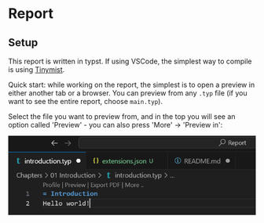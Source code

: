# Report

## Setup

This report is written in typst. If using VSCode, the simplest way to compile is using [Tinymist](https://github.com/Myriad-Dreamin/tinymist/tree/main/editors/vscode).

Quick start: while working on the report, the simplest is to open a preview in either another tab or a browser. You can preview from any `.typ` file (if you want to see the entire report, choose `main.typ`).

Select the file you want to preview from, and in the top you will see an option called 'Preview' - you can also press 'More' → 'Preview in':

![alt text](image.png)